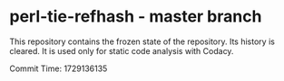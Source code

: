 # perl-tie-refhash - master branch

This repository contains the frozen state of the repository.
Its history is cleared. It is used only for static code
analysis with Codacy.

Commit Time: 1729136135